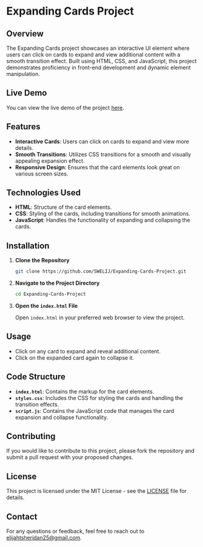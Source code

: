 
# Expanding Cards Project

## Overview

The Expanding Cards project showcases an interactive UI element where users can click on cards to expand and view additional content with a smooth transition effect. Built using HTML, CSS, and JavaScript, this project demonstrates proficiency in front-end development and dynamic element manipulation.

## Live Demo

You can view the live demo of the project [here](https://github.com/SWELIJ/Expanding-Cards-Project).

## Features

- **Interactive Cards**: Users can click on cards to expand and view more details.
- **Smooth Transitions**: Utilizes CSS transitions for a smooth and visually appealing expansion effect.
- **Responsive Design**: Ensures that the card elements look great on various screen sizes.

## Technologies Used

- **HTML**: Structure of the card elements.
- **CSS**: Styling of the cards, including transitions for smooth animations.
- **JavaScript**: Handles the functionality of expanding and collapsing the cards.

## Installation

1. **Clone the Repository**

   ```bash
   git clone https://github.com/SWELIJ/Expanding-Cards-Project.git
   ```

2. **Navigate to the Project Directory**

   ```bash
   cd Expanding-Cards-Project
   ```

3. **Open the `index.html` File**

   Open `index.html` in your preferred web browser to view the project.

## Usage

- Click on any card to expand and reveal additional content.
- Click on the expanded card again to collapse it.

## Code Structure

- **`index.html`**: Contains the markup for the card elements.
- **`styles.css`**: Includes the CSS for styling the cards and handling the transition effects.
- **`script.js`**: Contains the JavaScript code that manages the card expansion and collapse functionality.

## Contributing

If you would like to contribute to this project, please fork the repository and submit a pull request with your proposed changes.

## License

This project is licensed under the MIT License - see the [LICENSE](LICENSE) file for details.

## Contact

For any questions or feedback, feel free to reach out to [elijahtsheridan25@gmail.com](mailto:elijahtsheridan25@gmail.com).
```


